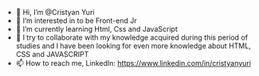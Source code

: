 - 👋 Hi, I’m @Cristyan Yuri
- 👀 I’m interested in to be Front-end Jr
- 🌱 I’m currently learning Html, Css and JavaScript
- 💞️ I try to collaborate with my knowledge acquired during this period of studies and I have been looking for even more knowledge about HTML, CSS and JAVASCRIPT
- 📫 How to reach me, LinkedIn: https://www.linkedin.com/in/cristyanyuri

<!---
cristyanyuri18/cristyanyuri18 is a ✨ special ✨ repository because its `README.md` (this file) appears on your GitHub profile.
You can click the Preview link to take a look at your changes.
--->
